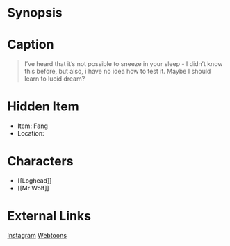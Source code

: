 # Synopsis


# Caption
> I’ve heard that it’s not possible to sneeze in your sleep - I didn’t know this before, but also, i have no idea how to test it. Maybe I should learn to lucid dream?

# Hidden Item
* Item: Fang
* Location: <spoiler></spoiler>

# Characters
* [[Loghead]]
* [[Mr Wolf]]

# External Links
[Instagram](https://www.instagram.com/p/CNBCs47Dduk/?igshid=YmMyMTA2M2Y=)
[Webtoons](https://www.webtoons.com/en/challenge/twistwood-tales/75-logheads-question-/viewer?title_no=344740&episode_no=81)